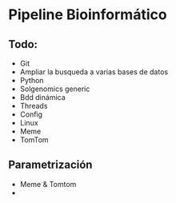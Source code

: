 # Pipeline Bioinformático

## Todo:

+ Git
+ Ampliar la busqueda a varias bases de datos
+ Python
+ Solgenomics generic
+ Bdd dinámica
+ Threads
+ Config
+ Linux
+ Meme
+ TomTom

## Parametrización
+ Meme & Tomtom
+ 


